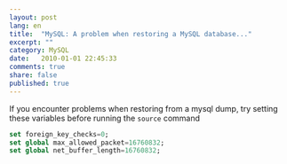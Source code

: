 ```yaml
---
layout: post
lang: en
title:  "MySQL: A problem when restoring a MySQL database..."
excerpt: ""
category: MySQL
date:   2010-01-01 22:45:33
comments: true
share: false
published: true
---
```


If you encounter problems when restoring from a mysql dump, try setting these variables before running the `source` command

```sql
set foreign_key_checks=0;
set global max_allowed_packet=16760832;
set global net_buffer_length=16760832;
```

